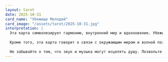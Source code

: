 ```yaml
---
layout: tarot
date: 2025-10-31
card_name: "Убежище Мелодий"
card_image: "/assets/tarot/2025-10-31.jpg"
interpretation: |
  Эта карта символизирует гармонию, внутренний мир и вдохновение. Убежище Мелодий погружает нас в атмосферу спокойствия и умиротворения, где мы можем найти баланс и покой среди бушующего мира. Сегодня рекомендуется уделить время для медитации, поиска внутреннего звучания и осознания своих эмоций. Это день, когда стоит слушать свою интуицию и позволить себе быть в моменте, прислушиваясь к тому, что подсказывают ваши чувства.
  
  Кроме того, эта карта говорит о связи с окружающим миром и волной позитивной энергии. Возможно, вам открываются новые музыкальные или творческие увлечения, которые принесут радость и удовлетворение. Обратите внимание на мелодии, которые звучат вокруг, и дайте себе возможность быть ведомым ими. Они могут стать проводниками к новым возможностям и достижениям в жизни.
  
  Не забывайте о том, что звук и музыка могут исцелять душу. Позвольте себе погрузиться в звуки природы, послушать любимую музыку или даже попробовать создать что-то новое. Этот день наполнен созидательной энергией, и именно сейчас хорошие идеи могут прийти к вам, если вы будете открыты новым впечатлениям и готовыми к вдохновению.
---
```

